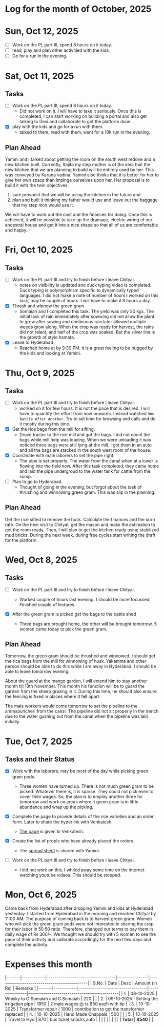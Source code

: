 Log for the month of October, 2025
==========================
# Sun, Oct 12, 2025
- [ ] Work on the PL part III, spend 8 hours on it today.
- [ ] read, play and plan other activitied with the kids.
- [ ] Go for a run in the evening.

# Sat, Oct 11, 2025
## Tasks
- [ ] Work on the PL part III, spend 8 hours on it today.
  - Did not work on it.  I will have to take it seriously.
    Once this is completed, I can start working on building
    a portal and also get talking to Devi and collaborate to
    get the platform done.
- [X] play with the kids and go for a run with them.
  - talked to them, read with them, went for a 10k run in
    the evening.  

## Plan Ahead
Yamini and I talked about getting the room on the south west
redone and a new kitchen built.  Currently, Rajita my step
mother is of the idea that the new kitchen that we are
planning to build will be entirely used by her.  This was
conveyed by Karuna vadina.  Yamini also thinks that it is
better for her to give her own space than impinge ourselves
upon her.  Her proposal is to build it with the twin objectives:  
1. sure prospect that we will be using the kitchen in the
   future and
2. plan and built it thinking my father would use and leave
   out the baggage that my step mon would use it.
   
We will have to work out the cost and the finances for
doing.  Once this is achieved, it will be possible to take
up the drainage, electric wiring of our ancestral house and
get it into a nice shape so that all of us are comfortable
and happy.  
   

# Fri, Oct 10, 2025
## Tasks

- [ ] Work on the PL part III and try to finish before I
      leave Chityal.
  - notes on visibility is updated and duck typing video is
    completed.  Duck typing is polymorphism specific to
    dynamically typed languages.  I did not make a note of
    number of hours I worked on this task, may be couple of
    hours.  I will have to make it 8 hours a day. 
- [X] Thrash and winnow the green gram
  - Somaiah and I completed this task.  The yield was only
    20 kgs.  The initial lack of rain immediately after
    sowwing did not allow the plant to grow after sowing and
    continuous rain later allowed multiple weeds grow along.
    When the crop was ready for harvest, the rains did not
    relent, and half of the crop was soaked.  But the silver
    line is the growth of stylo hamata. 
- [X] Leave to Hyderabad
  - Reached home at by 9:30 PM.  It is a great feeling to be
    hugged by the kids and looking at Yamini.

# Thu, Oct 9, 2025
## Tasks
- [ ] Work on the PL part III and try to finish before I
      leave Chityal.  
  - worked on it for few hours.  It is not the pace that is
    desired.  I will have to quantify the effort from now
    onwards.  Instead watched `One Battle After Another`.
    Try to set time for browsing and calls and do it mostly
    during this time.  
- [X] Get the rice bags from the mill for sifting.  
  - Drove tractor to the rice mill and got the bags.  I did
    not count the bags while mill help was loading.  When we
    were unloading it was noticed three bags were still
    lying at the mill.  I got them in an auto and all the
    bags are stacked in the south west room of the house.  
- [X] Coordinate with male laborers to set the pipe right.
  - The pipe is set properly.  The water from the canal when
    at a lower is flowing into the field now.  After this
    task completed, they came home and laid the pipe
    undergroud to the water tank for cattle from the sump.
- [ ] Plan to go to Hyderabad.
  - Thought of going in the evening, but forgot about the
    task of thrushing and winnowing green gram.  This was
    slip in the planning. 

## Plan Ahead

Get the rice sifted to remove the husk. Calculate the finances and
the burn rate.  On the next visit to Chityal, get the mason
and make the estimation to get the room ready.  Then, I will
plan to get the kitchen ready using stabilized mud bricks.
During the next week, during free cycles start writing the
draft for the platform.  


# Wed, Oct 8, 2025

## Tasks
- [ ] Work on the PL part III and try to finish before I
      leave Chityal.  
  - Worked couple of hours last evening.  I should be more
    focussed. Finished couple of lectures.  
      
- [X] After the green gram is picked get the bags to the
      cattle shed  
  - Three bags are brought home, the other will be brought
    tomorrow.  5 women came today to pick the green gram.

## Plan Ahead

Tomorrow, the green gram should be thrushed and winnowed.  I
should get the rice bags from the mill for winnowing of
husk.  Yakamma and other person should be able to do this
while I am away in Hyderabad.  I should be able to leave
tomorrow evening.  

About the guard at the mango garden, I will extend him to
stay another month till 13th November.  This month his
function will be to guard the garden from the sheep grazing
in it.  During this time, he should also ensure the
fencing is fixed in places where it fell apart.  

The male workers would come tomorrow to set the pipeline to
the ammapuricheri from the canal.  The pipeline did not sit
properly in the trench due to the water gushing out from the
canal when the pipeline was laid initially.  


# Tue, Oct 7, 2025

## Tasks and their Status

- [X] Work with the laborers, may be most of the day while
      picking green gram pods.  
  - Three women have turned up.  There is not much green
    gram to be picked.  Whatever there is, it is sparse.
    They could not pick even to cover their wages.  So, the
    plan is to employ another three for tomorrow and work on
    areas where it green gram is in little abundance and
    wrap up the picking.

- [X] Complete the page to provide details of the rice
      varieties and an order form.  Later to share the
      hyperlink with Venkatesh.  
  - [The
    page](https://travula.github.io/coopious-2025/rice.html)
    is given to Venkatesh.  

- [X] Create the list of prople who have already placed the
      orders.  
  - The [spread
    sheet](https://docs.google.com/spreadsheets/d/1YDC1iYJN1Q-j2xWHp7oOR9w7oLIPF7xVHBDZoqQIlOc/edit?usp=drive_link)
    is shared with Yamini.  

- [ ] Work on the PL part III and try to finish before I
      leave Chityal.
      
  - I did not work on this.  I whiled away some time on the
    internet watching youtube videos.  This should be
    stopped.

# Mon, Oct 6, 2025

Came back from Hyderabad after dropping Yamini and kids at
Hyderabad yesterday.  I started from Hyderabad in the
morning and reached Chityal by 11:00 AM.  The purpose of
coming back is to harvest green gram.  Women who will pick
the green gram pods were not interested in sharing the crop
for their labor in 50:50 ratio.  Therefore, changed our
terms to pay them in daily wage of Rs 300/-.  We thought we
should try with 5 women to see the pace of their activity and
calibrate accordingly for the next few days and complete the
activity.


# Expenses this month
|-------|------------|-----------------------------------|----------------|----------------------------------------------|
| S.No. | Date       | Desc                              | Amount (in Rs) | Remarks                                      |
|-------|------------|-----------------------------------|----------------|----------------------------------------------|
| 1.    | 08-10-2025 | Whisky to C.Somaiah and G.Somaiah | 220            |                                              |
| 2.    | 09-10-2025 | Setting the irrigation pipe       | 1950           | 2 male wages @ rs 850 each with tip          |
| 3.    | 10-10-2025 | Transformer repair                | 1000           | contribution to get the transformer replaced |
| 4.    | 10-10-2025 | Hand Made Chappals                | 500            |                                              |
| 5.    | 10-10-2025 | Travel to Hyd                     | 870            | bus ticket,snacks,auto                       |
|       |            |                                   |                |                                              |
|       |            | **Total**                         | **4540**       |                                              |
    
    

